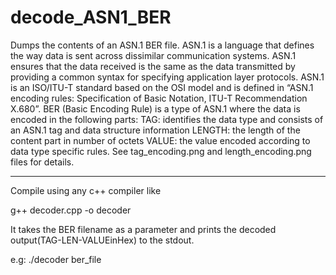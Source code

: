 # decode_ASN1_BER
Dumps the contents of an ASN.1 BER file.
ASN.1 is a language that defines the way data is sent across
dissimilar communication systems. ASN.1 ensures that the data
received is the same as the data transmitted by providing a common
syntax for specifying application layer protocols. ASN.1 is an
ISO/ITU-T standard based on the OSI model and is defined in “ASN.1
encoding rules: Specification of Basic Notation, ITU-T
Recommendation X.680”. BER (Basic Encoding Rule) is a type of
ASN.1 where the data is encoded in the following parts:
TAG: identifies the data type and consists of an ASN.1 tag
and data structure information
LENGTH: the length of the content part in number of octets
VALUE: the value encoded according to data type specific rules.
See tag_encoding.png and length_encoding.png files for details.

<hr>
Compile using any c++ compiler like 

g++ decoder.cpp -o decoder

It takes the BER filename as a parameter and prints the decoded output(TAG-LEN-VALUEinHex) to the stdout.

e.g: ./decoder ber_file
